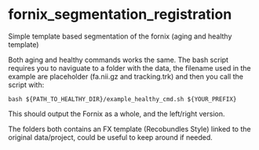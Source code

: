 # fornix_segmentation_registration
Simple template based segmentation of the fornix (aging and healthy template)

Both aging and healthy commands works the same. The bash script requires you to naviguate to a folder with the data, the filename used in the example are placeholder (fa.nii.gz and tracking.trk) and then you call the script with:
```
bash ${PATH_TO_HEALTHY_DIR}/example_healthy_cmd.sh ${YOUR_PREFIX}
```
This should output the Fornix as a whole, and the left/right version.

The folders both contains an FX template (Recobundles Style) linked to the original data/project, could be useful to keep around if needed.